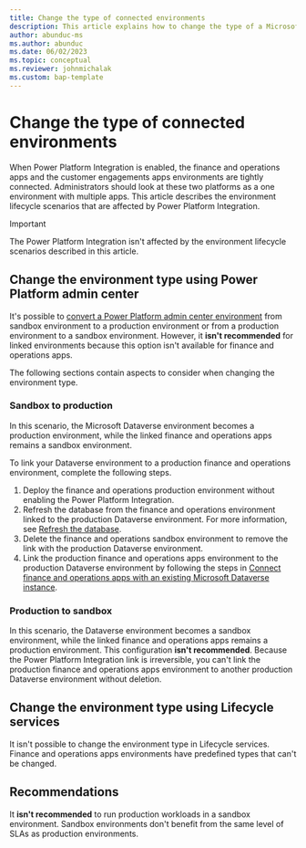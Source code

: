```yaml
---
title: Change the type of connected environments
description: This article explains how to change the type of a Microsoft Dataverse environment when finance and operations apps are integrated with Power Platform
author: abunduc-ms
ms.author: abunduc
ms.date: 06/02/2023
ms.topic: conceptual
ms.reviewer: johnmichalak
ms.custom: bap-template
---
```


# Change the type of connected environments

When Power Platform Integration is enabled, the finance and operations apps and the customer engagements apps environments are tightly connected. Administrators should look at these two platforms as a one environment with multiple apps. This article describes the environment lifecycle scenarios that are affected by Power Platform Integration.

> [!IMPORTANT]
> The Power Platform Integration isn't affected by the environment lifecycle scenarios described in this article.

## Change the environment type using Power Platform admin center

It's possible to [convert a Power Platform admin center environment](/power-platform/admin/switch-environment) from sandbox environment to a production environment or from a production environment to a sandbox environment. However, it **isn't recommended** for linked environments because this option isn't available for finance and operations apps.

The following sections contain aspects to consider when changing the environment type.

### Sandbox to production

In this scenario, the Microsoft Dataverse environment becomes a production environment, while the linked finance and operations apps remains a sandbox environment.

To link your Dataverse environment to a production finance and operations environment, complete the following steps.

1. Deploy the finance and operations production environment without enabling the Power Platform Integration.
1. Refresh the database from the finance and operations environment linked to the production Dataverse environment. For more information, see [Refresh the database](/dynamics365/fin-ops-core/dev-itpro/database/database-refresh).
1. Delete the finance and operations sandbox environment to remove the link with the production Dataverse environment.
1. Link the production finance and operations apps environment to the production Dataverse environment by following the steps in [Connect finance and operations apps with an existing Microsoft Dataverse instance](environment-lifecycle-connect-finops-existing-dv.md).

### Production to sandbox

In this scenario, the Dataverse environment becomes a sandbox environment, while the linked finance and operations apps remains a production environment. This configuration **isn't recommended**. Because the Power Platform Integration link is irreversible, you can't link the production finance and operations apps environment to another production Dataverse environment without deletion.

## Change the environment type using Lifecycle services

It isn't possible to change the environment type in Lifecycle services. Finance and operations apps environments have predefined types that can't be changed.

## Recommendations

It **isn't recommended** to run production workloads in a sandbox environment. Sandbox environments don't benefit from the same level of SLAs as production environments.
